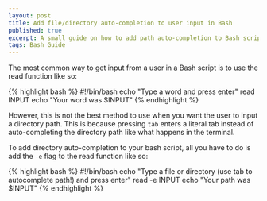 ```yaml
---
layout: post
title: Add file/directory auto-completion to user input in Bash
published: true
excerpt: A small guide on how to add path auto-completion to Bash scripts
tags: Bash Guide
---
```


The most common way to get input from a user in a Bash script is to use the read function like so:

{% highlight bash %}
#!/bin/bash
echo "Type a word and press enter"
read INPUT
echo "Your word was $INPUT"
{% endhighlight  %}

However, this is not the best method to use when you want the user to input a directory path.
This is because pressing `tab` enters a literal tab instead of auto-completing the directory path
like what happens in the terminal.

To add directory auto-completion to your bash script, all you have to do is add the `-e` flag to the
read function like so:

{% highlight bash %}
#!/bin/bash
echo "Type a file or directory (use tab to autocomplete path!) and press enter"
read -e  INPUT
echo "Your path was $INPUT"
{% endhighlight  %}
